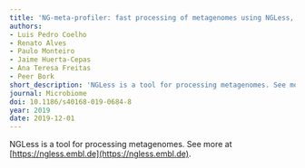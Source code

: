 ```yaml
---
title: 'NG-meta-profiler: fast processing of metagenomes using NGLess, a domain-specific language'
authors:
- Luis Pedro Coelho
- Renato Alves
- Paulo Monteiro
- Jaime Huerta-Cepas
- Ana Teresa Freitas
- Peer Bork
short_description: 'NGLess is a tool for processing metagenomes. See more at [https://ngless.embl.de](https://ngless.embl.de)'
journal: Microbiome
doi: 10.1186/s40168-019-0684-8
year: 2019
date: 2019-12-01
---
```

NGLess is a tool for processing metagenomes. See more at
[https://ngless.embl.de](https://ngless.embl.de).

